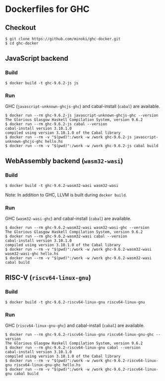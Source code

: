# Dockerfiles for GHC

## Checkout

```
$ git clone https://github.com/minoki/ghc-docker.git
$ cd ghc-docker
```

## JavaScript backend

### Build

```
$ docker build -t ghc-9.6.2-js js
```

### Run

GHC (`javascript-unknown-ghcjs-ghc`) and cabal-install (`cabal`) are available.

```
$ docker run --rm ghc-9.6.2-js javascript-unknown-ghcjs-ghc --version
The Glorious Glasgow Haskell Compilation System, version 9.6.2
$ docker run --rm ghc-9.6.2-js cabal --version
cabal-install version 3.10.1.0
compiled using version 3.10.1.0 of the Cabal library 
$ docker run --rm -v "$(pwd)":/work -w /work ghc-9.6.2-js javascript-unknown-ghcjs-ghc hello.hs
$ docker run --rm -v "$(pwd)":/work -w /work ghc-9.6.2-js cabal build
```

## WebAssembly backend (`wasm32-wasi`)

### Build

```
$ docker build -t ghc-9.6.2-wasm32-wasi wasm32-wasi
```

Note: In addition to GHC, LLVM is built during `docker build`.

### Run

GHC (`wasm32-wasi-ghc`) and cabal-install (`cabal`) are available.

```
$ docker run --rm ghc-9.6.2-wasm32-wasi wasm32-wasi-ghc --version
The Glorious Glasgow Haskell Compilation System, version 9.6.2
$ docker run --rm ghc-9.6.2-wasm32-wasi cabal --version
cabal-install version 3.10.1.0
compiled using version 3.10.1.0 of the Cabal library 
$ docker run --rm -v "$(pwd)":/work -w /work ghc-9.6.2-wasm32-wasi wasm32-wasi-ghc hello.hs
$ docker run --rm -v "$(pwd)":/work -w /work ghc-9.6.2-wasm32-wasi cabal build
```

## RISC-V (`riscv64-linux-gnu`)

### Build

```
$ docker build -t ghc-9.6.2-riscv64-linux-gnu riscv64-linux-gnu
```

### Run

GHC (`riscv64-linux-gnu-ghc`) and cabal-install (`cabal`) are available.

```
$ docker run --rm ghc-9.6.2-riscv64-linux-gnu riscv64-linux-gnu-ghc --version
The Glorious Glasgow Haskell Compilation System, version 9.6.2
$ docker run --rm ghc-9.6.2-riscv64-linux-gnu cabal --version
cabal-install version 3.10.1.0
compiled using version 3.10.1.0 of the Cabal library 
$ docker run --rm -v "$(pwd)":/work -w /work ghc-9.6.2-riscv64-linux-gnu riscv64-linux-gnu-ghc hello.hs
$ docker run --rm -v "$(pwd)":/work -w /work ghc-9.6.2-riscv64-linux-gnu cabal build
```
